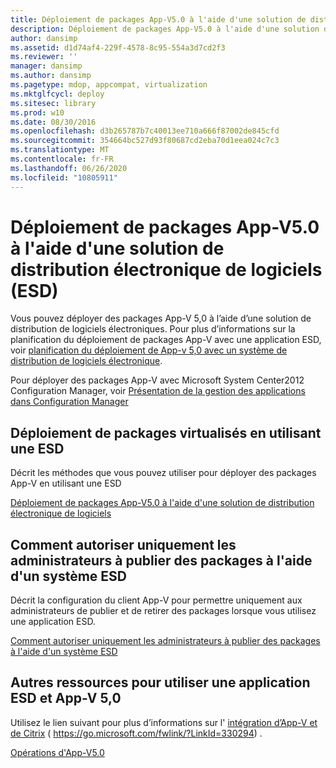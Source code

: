 ```yaml
---
title: Déploiement de packages App-V5.0 à l'aide d'une solution de distribution électronique de logiciels (ESD)
description: Déploiement de packages App-V5.0 à l'aide d'une solution de distribution électronique de logiciels (ESD)
author: dansimp
ms.assetid: d1d74af4-229f-4578-8c95-554a3d7cd2f3
ms.reviewer: ''
manager: dansimp
ms.author: dansimp
ms.pagetype: mdop, appcompat, virtualization
ms.mktglfcycl: deploy
ms.sitesec: library
ms.prod: w10
ms.date: 08/30/2016
ms.openlocfilehash: d3b265787b7c40013ee710a666f87002de845cfd
ms.sourcegitcommit: 354664bc527d93f80687cd2eba70d1eea024c7c3
ms.translationtype: MT
ms.contentlocale: fr-FR
ms.lasthandoff: 06/26/2020
ms.locfileid: "10805911"
---
```

# Déploiement de packages App-V5.0 à l'aide d'une solution de distribution électronique de logiciels (ESD)


Vous pouvez déployer des packages App-V 5,0 à l’aide d’une solution de distribution de logiciels électroniques. Pour plus d’informations sur la planification du déploiement de packages App-V avec une application ESD, voir [planification du déploiement de App-v 5,0 avec un système de distribution de logiciels électronique](planning-to-deploy-app-v-50-with-an-electronic-software-distribution-system.md).

Pour déployer des packages App-V avec Microsoft System Center2012 Configuration Manager, voir [Présentation de la gestion des applications dans Configuration Manager](https://go.microsoft.com/fwlink/?LinkId=281816)

## Déploiement de packages virtualisés en utilisant une ESD


Décrit les méthodes que vous pouvez utiliser pour déployer des packages App-V en utilisant une ESD

[Déploiement de packages App-V5.0 à l'aide d'une solution de distribution électronique de logiciels](how-to-deploy-app-v-50-packages-using-electronic-software-distribution.md)

## Comment autoriser uniquement les administrateurs à publier des packages à l'aide d'un système ESD


Décrit la configuration du client App-V pour permettre uniquement aux administrateurs de publier et de retirer des packages lorsque vous utilisez une application ESD.

[Comment autoriser uniquement les administrateurs à publier des packages à l'aide d'un système ESD](how-to-enable-only-administrators-to-publish-packages-by-using-an-esd.md)






## Autres ressources pour utiliser une application ESD et App-V 5,0


Utilisez le lien suivant pour plus d’informations sur l' [intégration d’App-V et de Citrix](https://go.microsoft.com/fwlink/?LinkId=330294 ) ( https://go.microsoft.com/fwlink/?LinkId=330294) .

[Opérations d'App-V5.0](operations-for-app-v-50.md)

 

 





